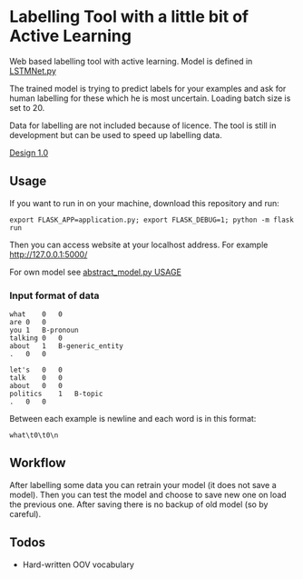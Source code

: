 # Labelling Tool with a little bit of Active Learning
Web based labelling tool with active learning. Model is defined in [LSTMNet.py](app/modules/model/lstm_net.py)

The trained model is trying to predict labels for your examples and ask for human labelling for these which he is most uncertain. Loading batch size is set to 20.

Data for labelling are not included because of licence. 
The tool is still in development but can be used to speed up labelling data. 

[Design 1.0](design01.pdf)

## Usage

If you want to run in on your machine, download this repository and run:

    export FLASK_APP=application.py; export FLASK_DEBUG=1; python -m flask run
    
Then you can access website at your localhost address. For example [http://127.0.0.1:5000/ ](http://127.0.0.1:5000/)

For own model see [abstract_model.py USAGE](app/modules/model/base/USAGE.md)

### Input format of data

    what	0	0
    are	0	0
    you	1	B-pronoun
    talking	0	0
    about	1	B-generic_entity
    .	0	0
    
    let's	0	0
    talk	0	0
    about	0	0
    politics	1	B-topic
    .	0	0

Between each example is newline and each word is in this format:

    what\t0\t0\n
    
## Workflow

After labelling some data you can retrain your model (it does not save a model). Then you can test the model and choose to save new one on load the previous one. After saving there is no backup of old model (so by careful).

## Todos

  * Hard-written OOV vocabulary
